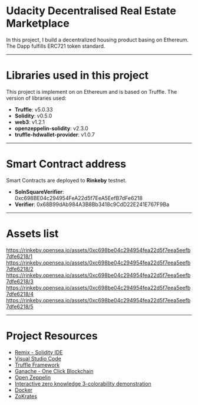 # Udacity Decentralised Real Estate Marketplace
In this project, I build a decentralized housing product basing on Ethereum. The Dapp fulfills ERC721 token standard.

***
# Libraries used in this project
This project is implement on on Ethereum and is based on Truffle. The version of libraries used:
* __Truffle__: v5.0.33
* __Solidity__: v0.5.0
* __web3__: v1.2.1
* __openzeppelin-solidity__: v2.3.0
* __truffle-hdwallet-provider__: v1.0.7

***
# Smart Contract address
Smart Contracts are deployed to __Rinkeby__ testnet.
* __SolnSquareVerifier__: 0xc698BE04c294954FeA22d5f7EeA5EefB7dFe6218
* __Verifier__: 0x68B99dAb984A3B8Bb3418c9CdD22E241E767F9Ba

***
# Assets list
https://rinkeby.opensea.io/assets/0xc698be04c294954fea22d5f7eea5eefb7dfe6218/1
https://rinkeby.opensea.io/assets/0xc698be04c294954fea22d5f7eea5eefb7dfe6218/2
https://rinkeby.opensea.io/assets/0xc698be04c294954fea22d5f7eea5eefb7dfe6218/3
https://rinkeby.opensea.io/assets/0xc698be04c294954fea22d5f7eea5eefb7dfe6218/4
https://rinkeby.opensea.io/assets/0xc698be04c294954fea22d5f7eea5eefb7dfe6218/5

***
# Project Resources
* [Remix - Solidity IDE](https://remix.ethereum.org/)
* [Visual Studio Code](https://code.visualstudio.com/)
* [Truffle Framework](https://truffleframework.com/)
* [Ganache - One Click Blockchain](https://truffleframework.com/ganache)
* [Open Zeppelin ](https://openzeppelin.org/)
* [Interactive zero knowledge 3-colorability demonstration](http://web.mit.edu/~ezyang/Public/graph/svg.html)
* [Docker](https://docs.docker.com/install/)
* [ZoKrates](https://github.com/Zokrates/ZoKrates)
